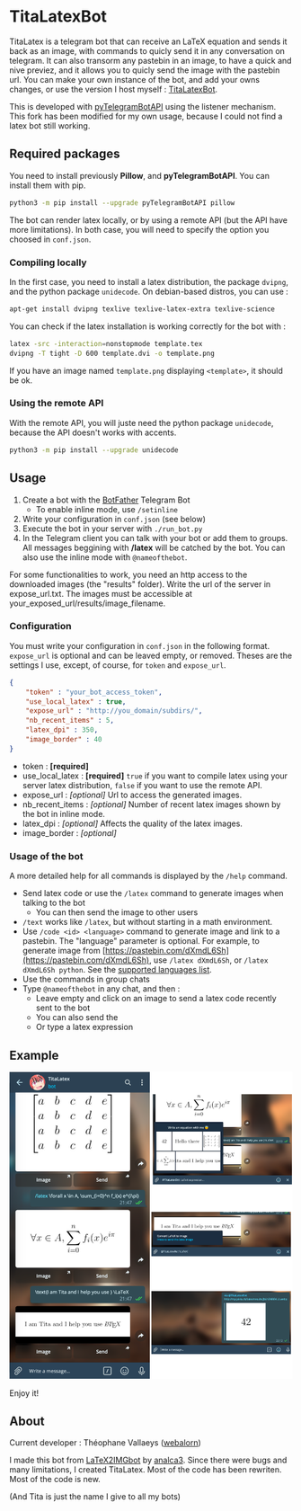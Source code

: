 # TitaLatexBot

TitaLatex is a telegram bot that can receive an LaTeX equation and sends it back as an image, with commands to quicly send it in any conversation on telegram. It can also transorm any pastebin in an image, to have a quick and nive previez, and it allows you to quicly send the image with the pastebin url. You can make your own instance of the bot, and add your owns changes, or use the version I host myself : [TitaLatexBot](https://t.me/titalatexbot).

This is developed with [pyTelegramBotAPI](https://github.com/eternnoir/pyTelegramBotAPI) using the listener mechanism. This fork has been modified for my own usage, because I could not find a latex bot still working.

## Required packages

You need to install previously **Pillow**, and **pyTelegramBotAPI**. You can install them with pip.

```bash
python3 -m pip install --upgrade pyTelegramBotAPI pillow
```

The bot can render latex locally, or by using a remote API (but the API have more limitations). In both case, you will need to specify the option you choosed in ```conf.json```.

### Compiling locally

In the first case, you need to install a latex distribution, the package ```dvipng```, and the python package ```unidecode```. On debian-based distros, you can use :

```bash
apt-get install dvipng texlive texlive-latex-extra texlive-science
```

You can check if the latex installation is working correctly for the bot with :
```bash
latex -src -interaction=nonstopmode template.tex
dvipng -T tight -D 600 template.dvi -o template.png
```

If you have an image named ```template.png``` displaying ```<template>```, it should be ok.

### Using the remote API

With the remote API, you will juste need the python package ```unidecode```, because the API doesn't works with accents.

```bash
python3 -m pip install --upgrade unidecode
```

## Usage

1. Create a bot with the [BotFather](https://t.me/botfather) Telegram Bot
	- To enable inline mode, use ```/setinline ```
2. Write your configuration in ```conf.json``` (see below)
3. Execute the bot in your server with ```./run_bot.py```
4. In the Telegram client you can talk with your bot or add them to groups. All messages beggining with **/latex** will be catched by the bot. You can also use the inline mode with ```@nameofthebot```.

For some functionalities to work, you need an http access to the downloaded images (the "results" folder). Write the url of the server in expose_url.txt. The images must be accessible at your_exposed_url/results/image_filename.

### Configuration

You must write your configuration in ```conf.json``` in the following format. ```expose_url``` is optional and can be leaved empty, or removed. Theses are the settings I use, except, of course, for ```token``` and ```expose_url```.

```json
{
	"token" : "your_bot_access_token",
	"use_local_latex" : true,
	"expose_url" : "http://you_domain/subdirs/",
	"nb_recent_items" : 5,
	"latex_dpi" : 350,
	"image_border" : 40
}
```

- token : **[required]**
- use_local_latex : **[required]** ```true``` if you want to compile latex using your server latex distribution, ```false``` if you want to use the remote API.
- expose_url : *[optional]* Url to access the generated images.
- nb_recent_items : *[optional]* Number of recent latex images shown by the bot in inline mode.
- latex_dpi : *[optional]* Affects the quality of the latex images.
- image_border : *[optional]*

### Usage of the bot

A more detailed help for all commands is displayed by the ```/help``` command.

- Send latex code or use the ```/latex``` command to generate images when talking to the bot
	- You can then send the image to other users
- ```/text``` works like ```/latex```, but without starting in a math environment.
- Use ```/code <id> <language>``` command to generate image and link to a pastebin. The "language" parameter is optional. For example, to generate image from [https://pastebin.com/dXmdL6Sh](https://pastebin.com/dXmdL6Sh), use ```/latex dXmdL6Sh```, or ```/latex dXmdL6Sh python```. See the [supported languages list](https://www.overleaf.com/learn/latex/Code_listing#Supported_languages).
- Use the commands in group chats
- Type ```@nameofthebot``` in any chat, and then :
	- Leave empty and click on an image to send a latex code recently sent to the bot
	- You can also send the 
	- Or type a latex expression

<!--
help - Send help message
latex - Convert LaTeX math code to image
text - Convert LaTeX code to image
code - Convert code on pastebin to an image
-->


## Example

![Examples, from deskop app](ressources/example.png)

Enjoy it!

## About

Current developer : Théophane Vallaeys ([webalorn](https://github.com/webalorn))

I made this bot from [LaTeX2IMGbot](https://github.com/analca3/LaTeX2IMGbot) by [analca3](https://github.com/analca3). Since there were bugs and many limitations, I created TitaLatex. Most of the code has been rewriten. Most of the code is new.

(And Tita is just the name I give to all my bots)